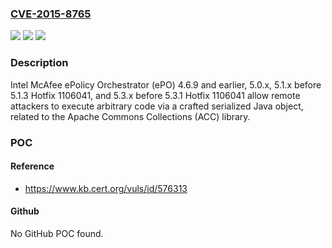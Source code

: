 ### [CVE-2015-8765](https://cve.mitre.org/cgi-bin/cvename.cgi?name=CVE-2015-8765)
![](https://img.shields.io/static/v1?label=Product&message=n%2Fa&color=blue)
![](https://img.shields.io/static/v1?label=Version&message=n%2Fa&color=blue)
![](https://img.shields.io/static/v1?label=Vulnerability&message=n%2Fa&color=brighgreen)

### Description

Intel McAfee ePolicy Orchestrator (ePO) 4.6.9 and earlier, 5.0.x, 5.1.x before 5.1.3 Hotfix 1106041, and 5.3.x before 5.3.1 Hotfix 1106041 allow remote attackers to execute arbitrary code via a crafted serialized Java object, related to the Apache Commons Collections (ACC) library.

### POC

#### Reference
- https://www.kb.cert.org/vuls/id/576313

#### Github
No GitHub POC found.

